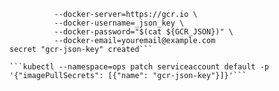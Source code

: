 ```kubectl --namespace=dev create secret docker-registry gcr-json-key \
          --docker-server=https://gcr.io \
          --docker-username=_json_key \
          --docker-password="$(cat ${GCR_JSON})" \
          --docker-email=youremail@example.com
secret "gcr-json-key" created```

```kubectl --namespace=ops patch serviceaccount default -p '{"imagePullSecrets": [{"name": "gcr-json-key"}]}'```